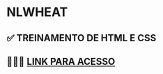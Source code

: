# NLWHEAT
## ✅ TREINAMENTO DE HTML E CSS

## 👨🏾‍💻 [LINK PARA ACESSO](https://virtual-badge.vercel.app/)


